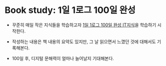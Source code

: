 # Book study: 1일 1로그 100일 완성

- 꾸준히 매일 작은 지식들을 학습하고자 [1일 1로그 100일 완성 IT지식](http://www.kyobobook.co.kr/product/detailViewKor.laf?ejkGb=KOR&mallGb=KOR&barcode=9788966263301&orderClick=LEa&Kc=)을 학습하기 시작한다. 

- 작성하는 내용은 책 내용의 요약도 있지만, 그 날 읽으면서 느꼈던 것에 대해서도 기록해본다.

- 100일 후, 디지털 문해력이 얼마나 늘어날지 기대해본다. 
